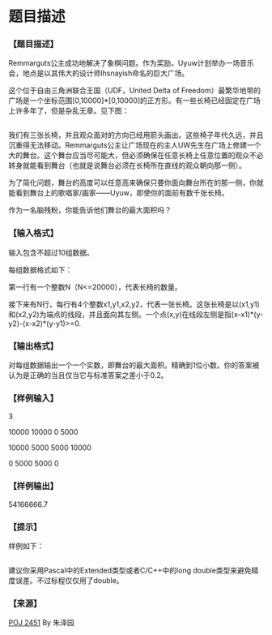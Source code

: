 # 题目描述


<h3>
【题目描述】
</h3>
<p>
Remmarguts公主成功地解决了象棋问题。作为奖励，Uyuw计划举办一场音乐会，地点是以其伟大的设计师Ihsnayish命名的巨大广场。
</p>
<p>
这个位于自由三角洲联合王国（UDF，United Delta of Freedom）最繁华地带的广场是一个坐标范围[0,10000]*[0,10000]的正方形。有一些长椅已经固定在广场上许多年了，但是杂乱无章。见下图：
</p>
<p>
<img src="/upload/image/20140831/20140831122344_58055.jpg" alt=""/> 
</p>
<p>
我们有三张长椅，并且观众面对的方向已经用箭头画出。这些椅子年代久远，并且沉重得无法移动。Remmarguts公主让广场现在的主人UW先生在广场上修建一个大的舞台。这个舞台应当尽可能大，但必须确保在任意长椅上任意位置的观众不必转身就能看到舞台（也就是说舞台必须在长椅所在直线的观众朝向那一侧）。
</p>
<p>
为了简化问题，舞台的高度可以任意高来确保只要你面向舞台所在的那一侧，你就能看到舞台上的歌唱家/画家——Uyuw，即使你的面前有数千张长椅。
</p>
<p>
作为一名脑残粉，你能告诉他们舞台的最大面积吗？
</p>
<h3>
【输入格式】
</h3>
<p>
输入包含不超过10组数据。
</p>
<p>
每组数据格式如下：
</p>
<p>
第一行有一个整数N（N&lt;=20000），代表长椅的数量。
</p>
<p>
接下来有N行，每行有4个整数x1,y1,x2,y2，代表一张长椅。这张长椅是以(x1,y1)和(x2,y2)为端点的线段，并且面向其左侧。一个点(x,y)在线段左侧是指(x-x1)*(y-y2)-(x-x2)*(y-y1)&gt;=0.
</p>
<h3>
【输出格式】
</h3>
<p>
对每组数据输出一个一个实数，即舞台的最大面积。精确到1位小数。你的答案被认为是正确的当且仅当它与标准答案之差小于0.2。
</p>
<h3>
【样例输入】
</h3>
<p>
3
</p>
<p>
10000 10000 0 5000
</p>
<p>
10000 5000 5000 10000
</p>
<p>
0 5000 5000 0
</p>
<h3>
【样例输出】
</h3>
<p>
54166666.7
</p>
<h3>
【提示】
</h3>
<p>
样例如下：
</p>
<p>
<img src="/upload/image/20140831/20140831135836_82603.jpg" alt=""/> 
</p>
<p>
建议你采用Pascal中的Extended类型或者C/C++中的long double类型来避免精度误差。不过标程仅仅用了double。
</p>
<h3>
【来源】
</h3>
<p>
<a href="http://poj.org/problem?id=2451" target="_blank">POJ 2451</a> By 朱泽园
</p>
